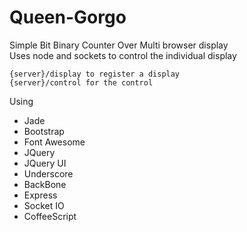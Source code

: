 Queen-Gorgo
===========

Simple Bit Binary Counter Over Multi browser display   
Uses node and sockets to control the individual display   



    {server}/display to register a display
    {server}/control for the control



Using 
* Jade
* Bootstrap
* Font Awesome
* JQuery
* JQuery UI
* Underscore
* BackBone
* Express
* Socket IO
* CoffeeScript


